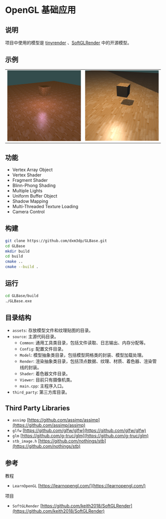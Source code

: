 # OpenGL 基础应用

## 说明

项目中使用的模型是 [tinyrender](https://github.com/ssloy/tinyrenderer) 、[SoftGLRender](https://github.com/keith2018/SoftGLRender) 中的开源模型。

## 示例

|                               |                                |
|-------------------------------|--------------------------------|
| ![](screenshot/BlinnPhong.png)   | ![](screenshot/ShadowMapping.png)      |

## 功能

- Vertex Array Object
- Vertex Shader
- Fragment Shader
- Blinn-Phong Shading
- Multiple Lights
- Uniform Buffer Object
- Shadow Mapping
- Multi-Threaded Texture Loading
- Camera Control

## 构建

```bash
git clone https://github.com/dxm3dp/GLBase.git
cd GLBase
mkdir build
cd build
cmake ..
cmake --build .
```

## 运行

```bash
cd GLBase/build
./GLBase.exe
```

## 目录结构

- `assets`: 存放模型文件和纹理贴图的目录。
- `source`: 主源代码目录。
  - `Common`: 通用工具类目录，包括文件读取、日志输出、内存分配等。
  - `Config`: 配置文件目录。
  - `Model`: 模型抽象类目录，包括模型网格类的封装、模型加载处理。
  - `Render`: 渲染抽象类目录，包括顶点数据、纹理、材质、着色器、渲染管线的封装。
  - `Shader`: 着色器文件目录。
  - `Viewer`: 目前只有摄像机类。
  - `main.cpp`: 主程序入口。
- `third_party`: 第三方库目录。

## Third Party Libraries

- `assimp` [https://github.com/assimp/assimp](https://github.com/assimp/assimp)
- `glfw` [https://github.com/glfw/glfw](https://github.com/glfw/glfw)
- `glm` [https://github.com/g-truc/glm](https://github.com/g-truc/glm)
- `stb_image.h` [https://github.com/nothings/stb](https://github.com/nothings/stb)

## 参考

教程

- `LearnOpenGL` [https://learnopengl.com/](https://learnopengl.com/)

项目

- `SoftGLRender` [https://github.com/keith2018/SoftGLRender](https://github.com/keith2018/SoftGLRender)
